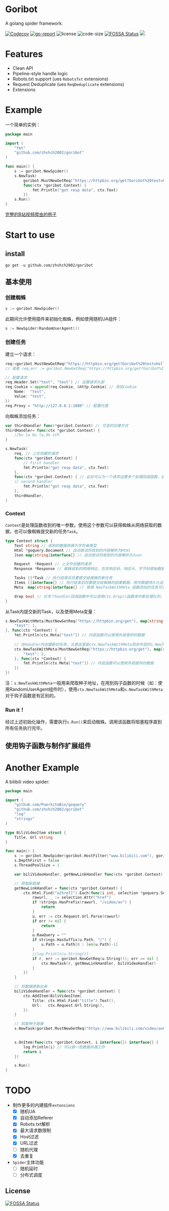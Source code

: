 # Goribot
A golang spider framework.

[![Codecov](https://img.shields.io/codecov/c/gh/zhshch2002/goribot)](https://codecov.io/gh/zhshch2002/goribot)
[![go-report](https://goreportcard.com/badge/github.com/zhshch2002/goribot)](https://goreportcard.com/report/github.com/zhshch2002/goribot)
![license](https://img.shields.io/github/license/zhshch2002/goribot)
![code-size](https://img.shields.io/github/languages/code-size/zhshch2002/goribot.svg)
[![FOSSA Status](https://app.fossa.io/api/projects/git%2Bgithub.com%2Fzhshch2002%2Fgoribot.svg?type=shield)](https://app.fossa.io/projects/git%2Bgithub.com%2Fzhshch2002%2Fgoribot?ref=badge_shield)
[![](https://godoc.org/github.com/nathany/looper?status.svg)](https://godoc.org/github.com/zhshch2002/goribot)

# Features
* Clean API
* Pipeline-style handle logic
* Robots.txt support (ues `RobotsTxt` extensions)
* Request Deduplicate (ues `ReqDeduplicate` extensions)
* Extensions

# Example
一个简单的实例：
```go
package main

import (
    "fmt"
    "github.com/zhshch2002/goribot"
)

func main() {
    s := goribot.NewSpider()
    s.NewTask(
        goribot.MustNewGetReq("https://httpbin.org/get?Goribot%20test=hello%20world"),
        func(ctx *goribot.Context) {
            fmt.Println("got resp data", ctx.Text)
        })
    s.Run()
}
```
[完整的B站视频爬虫的例子](#another-example)

# Start to use
## install
```shell
go get -u github.com/zhshch2002/goribot
```

## 基本使用
### 创建蜘蛛
```go
s := goribot.NewSpider()
```
此期间允许使用插件来初始化蜘蛛，例如使用随机UA组件：
```go
s := NewSpider(RandomUserAgent())
```

### 创建任务
建立一个请求：
```go
req:=goribot.MustNewGetReq("https://httpbin.org/get?Goribot%20test=hello")
// 或者 req,err := goribot.NewGetReq("https://httpbin.org/get?Goribot%20test=hello")

// 配置请求
req.Header.Set("test", "test") // 设置请求头部
req.Cookie = append(req.Cookie, &http.Cookie{ // 添加Cookie
    Name:  "test",
    Value: "test",
})
req.Proxy = "http://127.0.0.1:1080" // 配置代理
```

向蜘蛛添加任务：
```go
var thirdHandler func(*goribot.Context) // 可选的创建方式
thirdHandler= func(ctx *goribot.Context) {
    //bu la bu la,do sth
}

s.NewTask(
    req, // 上文创建的请求
    func(ctx *goribot.Context) {
        // first handler
        fmt.Println("got resp data", ctx.Text)
    },
    func(ctx *goribot.Context) { // 此处可以为一个请求设置多个处理回调函数，或者数个请求共用一个函数
    // second handler
        fmt.Println("got resp data", ctx.Text)
    },
    thirdHandler,
)
```

### Context
`Context`是处理函数收到的唯一参数。使用这个参数可以获得蜘蛛从网络获取的数据，也可以像蜘蛛提交新的任务`Task`。

```go
type Context struct {
    Text string // 收到的数据转换为字符串类型
    Html *goquery.Document // 自动尝试将收到的内容解析为Html
    Json map[string]interface{} // 自动尝试将收到的内容解析为Json

    Request  *Request // 上文中创建的请求
    Response *Response // 蜘蛛收到的网络响应，包含响应码、响应头、字节码原始数据等

    Tasks []*Task // 执行结束后将要提交给蜘蛛的新任务
    Items []interface{} // 执行结束后将要提交给蜘蛛的结果数据，用作数据持久化设计
    Meta  map[string]interface{} // 使用 NewTaskWithMeta 函数添加的任务可以携带一个Key-Val对应的数据

    drop bool // 在多个handler回调函数中可以调用ctx.Drop()函数来中断处理队列，使之后的回调函数不再执行
}
```

从Task内提交新的Task，以及使用Meta变量：
```go
s.NewTaskWithMeta(MustNewGetReq("https://httpbin.org/get"), map[string]interface{}{
    "test": 1,
}, func(ctx *Context) {
    fmt.Println(ctx.Meta["test"]) // 内层函数可以使用外层提供的数据
    
    // 在Handler内创建新的任务，注意这里是ctx.NewTaskWithMeta而非外层的s.NewTaskWithMeta
    ctx.NewTaskWithMeta(MustNewGetReq("https://httpbin.org/get"), map[string]interface{}{
        "test": 2,
    }, func(ctx *Context) {
        fmt.Println(ctx.Meta["test"]) // 内层函数可以使用外层提供的数据
    })
})
```
注：`s.NewTaskWithMeta`一般用来爬取种子地址，在用到钩子函数的时候（如：使用RandomUserAgent组件时），使用`ctx.NewTaskWithMeta`和`s.NewTaskWithMeta`对于钩子函数是有区别的。

### Run it！
经过上述初始化操作，需要执行`s.Run()`来启动蜘蛛。调用该函数将阻塞程序直到所有任务执行完毕。

## 使用钩子函数与制作扩展组件

# Another Example
A bilibili video spider:
```go
package main

import (
    "github.com/PuerkitoBio/goquery"
    "github.com/zhshch2002/goribot"
    "log"
    "strings"
)

type BiliVideoItem struct {
    Title, Url string
}

func main() {
    s := goribot.NewSpider(goribot.HostFilter("www.bilibili.com"), goribot.ReqDeduplicate(), goribot.RandomUserAgent())
    s.DepthFirst = false
    s.ThreadPoolSize = 1

    var biliVideoHandler, getNewLinkHandler func(ctx *goribot.Context)

    // 获取新链接
    getNewLinkHandler = func(ctx *goribot.Context) {
        ctx.Html.Find("a[href]").Each(func(i int, selection *goquery.Selection) {
            rawurl, _ := selection.Attr("href")
            if !strings.HasPrefix(rawurl, "/video/av") {
                return
            }
            u, err := ctx.Request.Url.Parse(rawurl)
            if err != nil {
                return
            }
            u.RawQuery = ""
            if strings.HasSuffix(u.Path, "/") {
                u.Path = u.Path[0 : len(u.Path)-1]
            }
            //log.Println(u.String())
            if r, err := goribot.NewGetReq(u.String()); err == nil {
                ctx.NewTask(r, getNewLinkHandler, biliVideoHandler)
            }
        })
    }

    // 将数据提取出来
    biliVideoHandler = func(ctx *goribot.Context) {
        ctx.AddItem(BiliVideoItem{
            Title: ctx.Html.Find("title").Text(),
            Url:   ctx.Request.Url.String(),
        })
    }

    // 抓取种子链接
    s.NewTask(goribot.MustNewGetReq("https://www.bilibili.com/video/av66703342"), getNewLinkHandler, biliVideoHandler)
    

    s.OnItem(func(ctx *goribot.Context, i interface{}) interface{} {
        log.Println(i) // 可以做一些数据存储工作
        return i
    })

    s.Run()
}
```

# TODO
* 制作更多的内建插件`extensions`
    * [x] 随机UA
    * [x] 自动添加Referer
    * [x] Robots.txt解析
    * [x] 最大请求数限制
    * [x] Host过滤
    * [x] URL过滤
    * [ ] 随机代理
    * [x] 去重复
* `Spider`主体功能
    * [ ] 随机延时
    * [ ] 分布式调度

## License
[![FOSSA Status](https://app.fossa.io/api/projects/git%2Bgithub.com%2Fzhshch2002%2Fgoribot.svg?type=large)](https://app.fossa.io/projects/git%2Bgithub.com%2Fzhshch2002%2Fgoribot?ref=badge_large)
